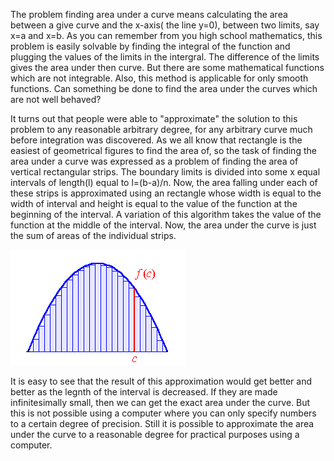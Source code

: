 The problem finding area under a curve means calculating the area between a give curve and the x-axis( the line y=0), between two limits, say x=a and x=b. As you can remember from you high school mathematics, this problem is easily solvable by finding the integral of the function and plugging the values of the limits in the intergral. The difference of the limits gives the area under then curve. But there are some mathematical functions which are not integrable. Also, this method is applicable for only smooth functions. Can something be done to find the area under the curves which are not well behaved?

It turns out that people were able to "approximate" the solution to this problem to any reasonable arbitrary degree, for any arbitrary curve much before integration was discovered. As we all know that rectangle is the easiest of geometrical figures to find the area of, so the task of finding the area under a curve was expressed as a problem of finding the area of vertical rectangular strips. The boundary limits is divided into some x equal intervals of length(l) equal to l=(b-a)/n. Now, the area falling under each of these strips is approximated using an rectangle whose width is equal to the width of interval and height is equal to the value of the function at the beginning of the interval. A variation of this algorithm takes the value of the function at the middle of the interval. Now, the area under the curve is just the sum of areas of the individual strips.


<img src="images/arch.gif">

It is easy to see that the result of this approximation would get better and better as the legnth of the interval is decreased. If they are made infinitesimally small, then we can get the exact area under the curve. But this is not possible using a computer where you can only specify numbers to a certain degree of precision. Still it is possible to approximate the area under the curve to a reasonable degree for practical purposes using a computer. 